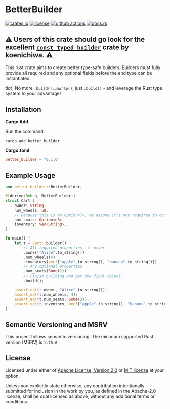 # BetterBuilder

[![crates.io](https://img.shields.io/crates/v/better-builder?style=flat-square&logo=rust)](https://crates.io/crates/better-builder)
[![license](https://img.shields.io/badge/license-Apache--2.0_OR_MIT-blue?style=flat-square)](#license)
[![github actions](https://img.shields.io/github/actions/workflow/status/josiahbull/better-builder/ci.yaml?branch=main&style=flat-square&logo=github)](https://github.com/josiahbull/better-builder/actions)
[![docs.rs](https://img.shields.io/docsrs/better-builder?style=flat-square&logo=rust)](https://docs.rs/better-builder)
<!-- [![codecov](https://img.shields.io/codecov/c/github/josiahbull/better-builder?style=flat-square&logo=codecov)](https://codecov.io/gh/josiahbull/better-builder) -->

## :warning: Users of this crate should go look for the excellent [`const_typed_builder`](https://github.com/koenichiwa/const_typed_builder/) crate by koenichiwa. :warning:

This rust crate aims to create better type-safe builders. Builders must fully provide all required and any optional fields before the end type can be instantiated.

tldr; No more `.build().unwrap()`, just `.build()` - and leverage the Rust type system to your advantage!

## Installation

**Cargo Add**

Run the command:

```shell
cargo add better_builder
```

**Cargo.toml**

```toml
better_builder = "0.1.0"
```

## Example Usage

```rust
use better_builder::BetterBuilder;

#[derive(Debug, BetterBuilder)]
struct Cart {
    owner: String,
    num_wheels: u8,
    // Because this is an Option<T>, we assume it's not required to construct the object.
    num_seats: Option<u8>,
    inventory: Vec<String>,
}

fn main() {
    let t = Cart::builder()
        // All required properties, in order.
        .owner("Alice".to_string())
        .num_wheels(4)
        .inventory(vec!["apple".to_string(), "banana".to_string()])
        // Any optional properties.
        .num_seats(Some(2))
        // Finish building and get the final object.
        .build();

    assert_eq!(t.owner, "Alice".to_string());
    assert_eq!(t.num_wheels, 4);
    assert_eq!(t.num_seats, Some(2));
    assert_eq!(t.inventory, vec!["apple".to_string(), "banana".to_string()]);
}
```

## Semantic Versioning and MSRV

This project follows semantic versioning. The minimum supported Rust version (MSRV) is `1.70.0`.

## License

Licensed under either of [Apache License, Version 2.0](LICENSE-APACHE) or
[MIT license](LICENSE-MIT) at your option.

Unless you explicitly state otherwise, any contribution intentionally submitted
for inclusion in the work by you, as defined in the Apache-2.0 license, shall
be dual licensed as above, without any additional terms or conditions.
